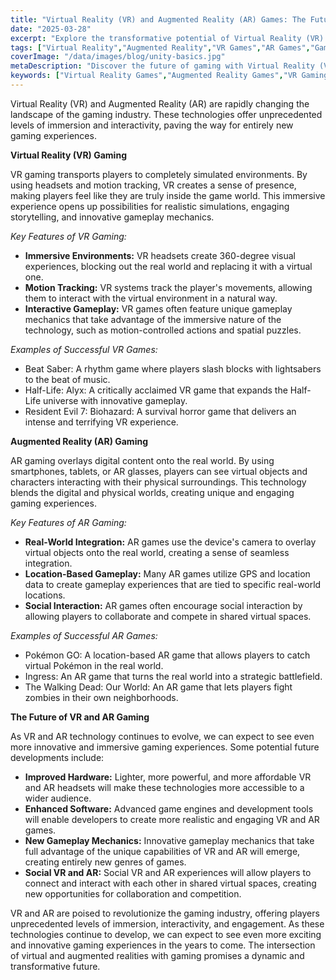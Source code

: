 ```yaml
---
title: "Virtual Reality (VR) and Augmented Reality (AR) Games: The Future of Gaming Experiences"
date: "2025-03-28"
excerpt: "Explore the transformative potential of Virtual Reality (VR) and Augmented Reality (AR) in gaming. Discover how these technologies are revolutionizing player immersion, gameplay mechanics, and the overall gaming experience."
tags: ["Virtual Reality","Augmented Reality","VR Games","AR Games","Gaming Technology","Immersive Experiences","Game Development","Future of Gaming"]
coverImage: "/data/images/blog/unity-basics.jpg"
metaDescription: "Discover the future of gaming with Virtual Reality (VR) and Augmented Reality (AR). Learn about the technologies, key features, and potential impact of VR and AR on the gaming industry."
keywords: ["Virtual Reality Games","Augmented Reality Games","VR Gaming","AR Gaming","Gaming Technology","Immersive Gaming","Future of VR","Future of AR","Game Development Trends"]
---
```


Virtual Reality (VR) and Augmented Reality (AR) are rapidly changing the landscape of the gaming industry. These technologies offer unprecedented levels of immersion and interactivity, paving the way for entirely new gaming experiences.

**Virtual Reality (VR) Gaming**

VR gaming transports players to completely simulated environments. By using headsets and motion tracking, VR creates a sense of presence, making players feel like they are truly inside the game world. This immersive experience opens up possibilities for realistic simulations, engaging storytelling, and innovative gameplay mechanics.

*Key Features of VR Gaming:*

*   **Immersive Environments:** VR headsets create 360-degree visual experiences, blocking out the real world and replacing it with a virtual one.
*   **Motion Tracking:** VR systems track the player's movements, allowing them to interact with the virtual environment in a natural way.
*   **Interactive Gameplay:** VR games often feature unique gameplay mechanics that take advantage of the immersive nature of the technology, such as motion-controlled actions and spatial puzzles.

*Examples of Successful VR Games:*

*   Beat Saber: A rhythm game where players slash blocks with lightsabers to the beat of music.
*   Half-Life: Alyx: A critically acclaimed VR game that expands the Half-Life universe with innovative gameplay.
*   Resident Evil 7: Biohazard: A survival horror game that delivers an intense and terrifying VR experience.

**Augmented Reality (AR) Gaming**

AR gaming overlays digital content onto the real world. By using smartphones, tablets, or AR glasses, players can see virtual objects and characters interacting with their physical surroundings. This technology blends the digital and physical worlds, creating unique and engaging gaming experiences.

*Key Features of AR Gaming:*

*   **Real-World Integration:** AR games use the device's camera to overlay virtual objects onto the real world, creating a sense of seamless integration.
*   **Location-Based Gameplay:** Many AR games utilize GPS and location data to create gameplay experiences that are tied to specific real-world locations.
*   **Social Interaction:** AR games often encourage social interaction by allowing players to collaborate and compete in shared virtual spaces.

*Examples of Successful AR Games:*

*   Pokémon GO: A location-based AR game that allows players to catch virtual Pokémon in the real world.
*   Ingress: An AR game that turns the real world into a strategic battlefield.
*   The Walking Dead: Our World: An AR game that lets players fight zombies in their own neighborhoods.

**The Future of VR and AR Gaming**

As VR and AR technology continues to evolve, we can expect to see even more innovative and immersive gaming experiences. Some potential future developments include:

*   **Improved Hardware:** Lighter, more powerful, and more affordable VR and AR headsets will make these technologies more accessible to a wider audience.
*   **Enhanced Software:** Advanced game engines and development tools will enable developers to create more realistic and engaging VR and AR games.
*   **New Gameplay Mechanics:** Innovative gameplay mechanics that take full advantage of the unique capabilities of VR and AR will emerge, creating entirely new genres of games.
*   **Social VR and AR:** Social VR and AR experiences will allow players to connect and interact with each other in shared virtual spaces, creating new opportunities for collaboration and competition.

VR and AR are poised to revolutionize the gaming industry, offering players unprecedented levels of immersion, interactivity, and engagement. As these technologies continue to develop, we can expect to see even more exciting and innovative gaming experiences in the years to come. The intersection of virtual and augmented realities with gaming promises a dynamic and transformative future.
    
